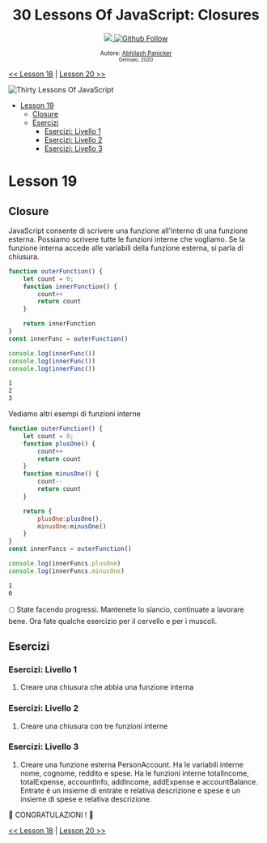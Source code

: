 <div align="center">
  <h1> 30 Lessons Of JavaScript: Closures</h1>
  <a class="header-badge" target="_blank" href="https://www.linkedin.com/in/abhilash-panicker-68952b159/">
  <img src="https://img.shields.io/badge/style--5eba00.svg?label=LinkedIn&logo=linkedin&style=social">
  </a>
  <a class="header-badge" target="_blank" href="https://github.com/abpanic/">
  <img alt="Github Follow" src="https://img.shields.io/github/followers/abpanic?style=social">
  </a>

<sub>Autore:
<a href="https://https://dbugr.vercel.app/" target="_blank">Abhilash Panicker</a><br>
<small> Gennaio, 2020</small>
</sub>

</div>

[<< Lesson 18](../18_Lesson_Promises/18_Lesson_promises.md) | [Lesson 20 >>](../20_Lesson_Writing_clean_codes/20_Lesson_writing_clean_codes.md)

![Thirty Lessons Of JavaScript](../../images/banners/Lesson_1_19.png)
- [Lesson 19](#Lesson-19)
	- [Closure](#closure)
	- [Esercizi](#exercises)
		- [Esercizi: Livello 1](#exercises-level-1)
		- [Esercizi: Livello 2](#exercises-level-2)
		- [Esercizi: Livello 3](#exercises-level-3)

# Lesson 19

## Closure

JavaScript consente di scrivere una funzione all'interno di una funzione esterna. Possiamo scrivere tutte le funzioni interne che vogliamo. Se la funzione interna accede alle variabili della funzione esterna, si parla di chiusura.

```js
function outerFunction() {
    let count = 0;
    function innerFunction() {
        count++
        return count
    }

    return innerFunction
}
const innerFunc = outerFunction()

console.log(innerFunc())
console.log(innerFunc())
console.log(innerFunc())
```

```sh
1
2
3
```

Vediamo altri esempi di funzioni interne

```js
function outerFunction() {
    let count = 0;
    function plusOne() {
        count++
        return count
    }
    function minusOne() {
        count--
        return count
    }

    return {
        plusOne:plusOne(),
        minusOne:minusOne()
    }
}
const innerFuncs = outerFunction()

console.log(innerFuncs.plusOne)
console.log(innerFuncs.minusOne)
```

```sh
1
0
```

🌕 State facendo progressi. Mantenete lo slancio, continuate a lavorare bene.  Ora fate qualche esercizio per il cervello e per i muscoli.

## Esercizi

### Esercizi: Livello 1

1. Creare una chiusura che abbia una funzione interna

### Esercizi: Livello 2

1. Creare una chiusura con tre funzioni interne

### Esercizi: Livello 3

1. Creare una funzione esterna PersonAccount. Ha le variabili interne nome, cognome, reddito e spese. Ha le funzioni interne totalIncome, totalExpense, accountInfo, addIncome, addExpense e accountBalance. Entrate è un insieme di entrate e relativa descrizione e spese è un insieme di spese e relativa descrizione.

🎉 CONGRATULAZIONI ! 🎉

[<< Lesson 18](../18_Lesson_Promises/18_Lesson_promises.md) | [Lesson 20 >>](../20_Lesson_Writing_clean_codes/20_Lesson_writing_clean_codes.md)
